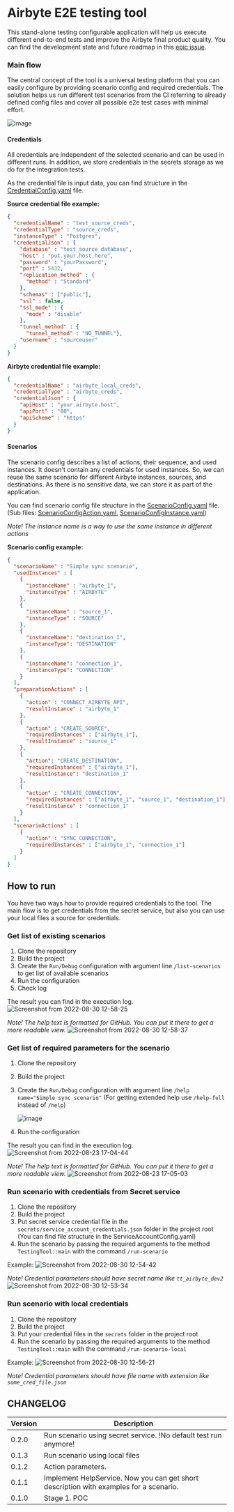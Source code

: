 # Airbyte E2E testing tool
This stand-alone testing configurable application will help us execute different end-to-end tests and improve the Airbyte final product quality.
You can find the development state and future roadmap in this [epic issue](https://github.com/airbytehq/airbyte/issues/15152).

### Main flow
The central concept of the tool is a universal testing platform that you can easily configure by providing scenario config and required credentials. The solution helps us run different test scenarios from the CI referring to already defined config files and cover all possible e2e test cases with minimal effort.

![image](https://user-images.githubusercontent.com/30464745/185084724-1fa9ce8e-52d5-4b17-92a6-3ce06e8715f1.png)

#### Credentials
All credentials are independent of the selected scenario and can be used in different runs. In addition, we store credentials in the secrets storage as we do for the integration tests.

As the credential file is input data, you can find structure in the [CredentialConfig.yaml](https://github.com/airbytehq/airbyte-e2e-testing-tool/blob/master/src/main/resources/configmodels/CredentialConfig.yaml) file.

**Source credential file example:**
```json
{
  "credentialName" : "test_source_creds",
  "credentialType" : "source_creds",
  "instanceType" : "Postgres",
  "credentialJson" : {
    "database" : "test_source_database",
    "host" : "put.your.host.here",
    "password" : "yourPassword",
    "port" : 5432,
    "replication_method" : {
      "method" : "Standard"
    },
    "schemas" : ["public"],
    "ssl" : false,
    "ssl_mode" : {
      "mode" : "disable"
    },
    "tunnel_method" : {
      "tunnel_method" : "NO_TUNNEL"},
    "username" : "sourceuser"
  }
}
```
**Airbyte credential file example:**
```json
{
  "credentialName" : "airbyte_local_creds",
  "credentialType" : "airbyte_creds",
  "credentialJson" : {
    "apiHost" : "your.airbyte.host",
    "apiPort" : "80",
    "apiScheme" : "https"
  }
}
```

#### Scenarios
The scenario config describes a list of actions, their sequence, and used instances. It doesn't contain any credentials for used instances. So, we can reuse the same scenario for different Airbyte instances, sources, and destinations. As there is no sensitive data, we can store it as part of the application.

You can find scenario config file structure in the [ScenarioConfig.yaml](https://github.com/airbytehq/airbyte-e2e-testing-tool/blob/master/src/main/resources/configmodels/ScenarioConfig.yaml) file. (Sub files: [ScenarioConfigAction.yaml](https://github.com/airbytehq/airbyte-e2e-testing-tool/blob/master/src/main/resources/configmodels/ScenarioConfigAction.yaml), [ScenarioConfigInstance.yaml](https://github.com/airbytehq/airbyte-e2e-testing-tool/blob/master/src/main/resources/configmodels/ScenarioConfigInstance.yaml))

_Note! The instance name is a way to use the same instance in different actions_

**Scenario config example:**
```json
{
  "scenarioName" : "Simple sync scenario",
  "usedInstances" : [
    {
      "instanceName" : "airbyte_1",
      "instanceType" : "AIRBYTE"
    },
    {
      "instanceName" : "source_1",
      "instanceType" : "SOURCE"
    },
    {
      "instanceName": "destination_1",
      "instanceType": "DESTINATION"
    },
    {
      "instanceName": "connection_1",
      "instanceType": "CONNECTION"
    }
  ],
  "preparationActions" : [
    {
      "action" : "CONNECT_AIRBYTE_API",
      "resultInstance" : "airbyte_1"
    },
    {
      "action" : "CREATE_SOURCE",
      "requiredInstances" : ["airbyte_1"],
      "resultInstance" : "source_1"
    },
    {
      "action": "CREATE_DESTINATION",
      "requiredInstances" : ["airbyte_1"],
      "resultInstance": "destination_1"
    },
    {
      "action" : "CREATE_CONNECTION",
      "requiredInstances" : ["airbyte_1", "source_1", "destination_1"],
      "resultInstance" : "connection_1"
    }
  ],
  "scenarioActions" : [
    {
      "action" : "SYNC_CONNECTION",
      "requiredInstances" : ["airbyte_1", "connection_1"]
    }
  ]
}
```

## How to run
You have two ways how to provide required credentials to the tool. The main flow is to get credentials from the secret service, but also you can use 
your local files a source for credentials.


### Get list of existing scenarios
1. Clone the repository
2. Build the project
3. Create the `Run/Debug` configuration with argument line `/list-scenarios` to get list of available scenarios
4. Run the configuration
5. Check log

The result you can find in the execution log.
![Screenshot from 2022-08-30 12-58-25](https://user-images.githubusercontent.com/30464745/187408450-da041b4d-7390-4965-820c-897c048cae27.png)

_Note! The help text is formatted for GitHub. You can put it there to get a more readable view._
![Screenshot from 2022-08-30 12-58-37](https://user-images.githubusercontent.com/30464745/187408455-314c9538-b016-423a-a341-eb53f7dcc57f.png)

### Get list of required parameters for the scenario
1. Clone the repository
2. Build the project
3. Create the `Run/Debug` configuration with argument line `/help name="Simple sync scenario"` (For getting extended help use `/help-full` instead of `/help`)

   ![image](https://user-images.githubusercontent.com/30464745/186178683-55c29578-44c4-47fb-b4d2-5e2b4da99149.png)

4. Run the configuration

The result you can find in the execution log.
![Screenshot from 2022-08-23 17-04-44](https://user-images.githubusercontent.com/30464745/186179197-68b8c932-c483-4da1-9e0f-91169c335a8d.png)

_Note! The help text is formatted for GitHub. You can put it there to get a more readable view._
![Screenshot from 2022-08-23 17-05-03](https://user-images.githubusercontent.com/30464745/186179206-a8193142-5278-434b-8ddd-d7bc666725b3.png)

### Run scenario with credentials from Secret service
1. Clone the repository
2. Build the project
3. Put secret service credential file in the `secrets/service_account_credentials.json` folder in the project root (You can find file structure in 
the ServiceAccountConfig.yaml)
4. Run the scenario by passing the required arguments to the method `TestingTool::main` with the command `/run-scenario`

Example:
![Screenshot from 2022-08-30 12-54-42](https://user-images.githubusercontent.com/30464745/187407611-1eeefdff-2417-41a7-8b8b-4467dc4f885a.png)

_Note! Credential parameters should have secret name like `tt_airbyte_dev2`_
![Screenshot from 2022-08-30 12-53-34](https://user-images.githubusercontent.com/30464745/187407350-1ea6f14f-a55f-47e7-aad9-ec1369d653ba.png)

### Run scenario with local credentials
1. Clone the repository
2. Build the project
3. Put your credential files in the `secrets` folder in the project root
4. Run the scenario by passing the required arguments to the method `TestingTool::main` with the command `/run-scenario-local`

Example:
![Screenshot from 2022-08-30 12-56-21](https://user-images.githubusercontent.com/30464745/187407955-7b0be9af-de38-427d-b037-c077fdf2673d.png)

_Note! Credential parameters should have file name with extension like `some_cred_file.json`_

## CHANGELOG

| Version | Description                                                                            |
|---------|----------------------------------------------------------------------------------------|
| 0.2.0   | Run scenario using secret service. !No default test run anymore!                       |
| 0.1.3   | Run scenario using local files                                                         |
| 0.1.2   | Action parameters.                                                                     |
| 0.1.1   | Implement HelpService. Now you can get short description with examples for a scenario. |
| 0.1.0   | Stage 1. POC                                                                           |
